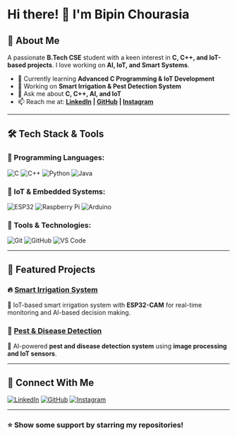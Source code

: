 # Hi there! 👋 I'm Bipin Chourasia

## 🚀 About Me
A passionate **B.Tech CSE** student with a keen interest in **C, C++, and IoT-based projects**. I love working on **AI, IoT, and Smart Systems**.

- 🌱 Currently learning **Advanced C Programming & IoT Development**
- 🔭 Working on **Smart Irrigation & Pest Detection System**
- 💬 Ask me about **C, C++, AI, and IoT**
- 📫 Reach me at: **[LinkedIn](#) | [GitHub](#) | [Instagram](#)**

---

## 🛠️ Tech Stack & Tools

### 🔹 Programming Languages:
![C](https://img.shields.io/badge/-C-00599C?style=flat&logo=c&logoColor=white)
![C++](https://img.shields.io/badge/-C++-00599C?style=flat&logo=c%2B%2B&logoColor=white)
![Python](https://img.shields.io/badge/-Python-3776AB?style=flat&logo=python&logoColor=white)
![Java](https://img.shields.io/badge/-Java-007396?style=flat&logo=java&logoColor=white)

### 🔹 IoT & Embedded Systems:
![ESP32](https://img.shields.io/badge/-ESP32-323232?style=flat&logo=espressif&logoColor=white)
![Raspberry Pi](https://img.shields.io/badge/-Raspberry%20Pi-C51A4A?style=flat&logo=raspberrypi&logoColor=white)
![Arduino](https://img.shields.io/badge/-Arduino-00979D?style=flat&logo=arduino&logoColor=white)

### 🔹 Tools & Technologies:
![Git](https://img.shields.io/badge/-Git-F05032?style=flat&logo=git&logoColor=white)
![GitHub](https://img.shields.io/badge/-GitHub-181717?style=flat&logo=github&logoColor=white)
![VS Code](https://img.shields.io/badge/-VS%20Code-007ACC?style=flat&logo=visual-studio-code&logoColor=white)

---

## 🚀 Featured Projects

### 🔥 [Smart Irrigation System](#)
🔹 IoT-based smart irrigation system with **ESP32-CAM** for real-time monitoring and AI-based decision making.

### 🦠 [Pest & Disease Detection](#)
🔹 AI-powered **pest and disease detection system** using **image processing and IoT sensors**.

---

## 🤝 Connect With Me
[![LinkedIn](https://img.shields.io/badge/-LinkedIn-0077B5?style=flat&logo=linkedin&logoColor=white)](#)
[![GitHub](https://img.shields.io/badge/-GitHub-181717?style=flat&logo=github&logoColor=white)](#)
[![Instagram](https://img.shields.io/badge/-Instagram-E4405F?style=flat&logo=instagram&logoColor=white)](#)

---

### ⭐ Show some support by starring my repositories!
